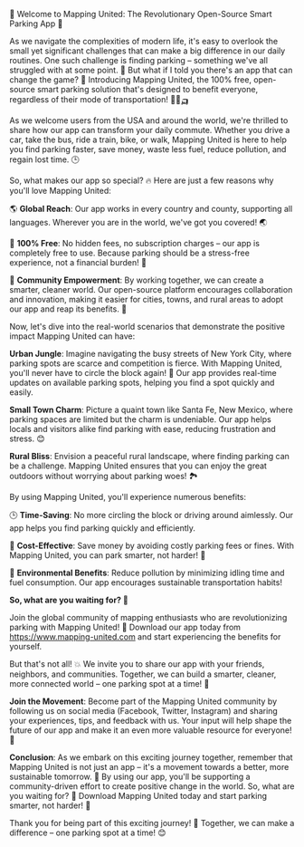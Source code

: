🚀 Welcome to Mapping United: The Revolutionary Open-Source Smart Parking App 🚀

As we navigate the complexities of modern life, it's easy to overlook the small yet significant challenges that can make a big difference in our daily routines. One such challenge is finding parking – something we've all struggled with at some point. 🤯 But what if I told you there's an app that can change the game? 🎉 Introducing Mapping United, the 100% free, open-source smart parking solution that's designed to benefit everyone, regardless of their mode of transportation! 🚌🚂🛺️

As we welcome users from the USA and around the world, we're thrilled to share how our app can transform your daily commute. Whether you drive a car, take the bus, ride a train, bike, or walk, Mapping United is here to help you find parking faster, save money, waste less fuel, reduce pollution, and regain lost time. 🕒

So, what makes our app so special? 🔥 Here are just a few reasons why you'll love Mapping United:

🌎 **Global Reach**: Our app works in every country and county, supporting all languages. Wherever you are in the world, we've got you covered! 🌏

💸 **100% Free**: No hidden fees, no subscription charges – our app is completely free to use. Because parking should be a stress-free experience, not a financial burden! 💸

🤝 **Community Empowerment**: By working together, we can create a smarter, cleaner world. Our open-source platform encourages collaboration and innovation, making it easier for cities, towns, and rural areas to adopt our app and reap its benefits. 🌈

Now, let's dive into the real-world scenarios that demonstrate the positive impact Mapping United can have:

**Urban Jungle**: Imagine navigating the busy streets of New York City, where parking spots are scarce and competition is fierce. With Mapping United, you'll never have to circle the block again! 🔴 Our app provides real-time updates on available parking spots, helping you find a spot quickly and easily.

**Small Town Charm**: Picture a quaint town like Santa Fe, New Mexico, where parking spaces are limited but the charm is undeniable. Our app helps locals and visitors alike find parking with ease, reducing frustration and stress. 😊

**Rural Bliss**: Envision a peaceful rural landscape, where finding parking can be a challenge. Mapping United ensures that you can enjoy the great outdoors without worrying about parking woes! 🏞️

By using Mapping United, you'll experience numerous benefits:

🕒 **Time-Saving**: No more circling the block or driving around aimlessly. Our app helps you find parking quickly and efficiently.

💸 **Cost-Effective**: Save money by avoiding costly parking fees or fines. With Mapping United, you can park smarter, not harder! 💸

🌿 **Environmental Benefits**: Reduce pollution by minimizing idling time and fuel consumption. Our app encourages sustainable transportation habits!

**So, what are you waiting for? 🤔**

Join the global community of mapping enthusiasts who are revolutionizing parking with Mapping United! 🚀 Download our app today from https://www.mapping-united.com and start experiencing the benefits for yourself.

But that's not all! 💥 We invite you to share our app with your friends, neighbors, and communities. Together, we can build a smarter, cleaner, more connected world – one parking spot at a time! 🌈

**Join the Movement**: Become part of the Mapping United community by following us on social media (Facebook, Twitter, Instagram) and sharing your experiences, tips, and feedback with us. Your input will help shape the future of our app and make it an even more valuable resource for everyone! 💬

**Conclusion**: As we embark on this exciting journey together, remember that Mapping United is not just an app – it's a movement towards a better, more sustainable tomorrow. 🌟 By using our app, you'll be supporting a community-driven effort to create positive change in the world. So, what are you waiting for? 🤔 Download Mapping United today and start parking smarter, not harder! 🚀

Thank you for being part of this exciting journey! 👏 Together, we can make a difference – one parking spot at a time! 😊